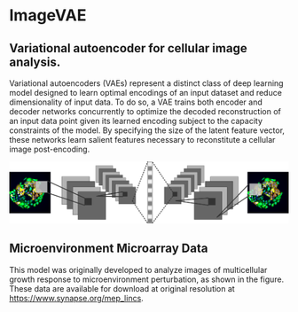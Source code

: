 #	ImageVAE

##	Variational autoencoder for cellular image analysis.

Variational autoencoders (VAEs) represent a distinct class of deep learning model designed to learn optimal encodings of an input dataset and reduce dimensionality of input data.
To do so, a VAE trains both encoder and decoder networks concurrently to optimize the decoded reconstruction of an input data point given its learned encoding subject to the capacity constraints of the model.
By specifying the size of the latent feature vector, these networks learn salient features necessary to reconstitute a cellular image post-encoding.

![VAE](img/mema_vae.png)

##	Microenvironment Microarray Data

This model was originally developed to analyze images of multicellular growth response to microenvironment perturbation, as shown in the figure.
These data are available for download at original resolution at <https://www.synapse.org/mep_lincs>.

